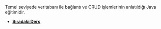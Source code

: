 Temel seviyede veritabanı ile bağlantı ve CRUD işlemlerinin anlatıldığı Java eğitimidir.

* [**Sıradaki Ders**](https://github.com/yildirim-murat/JavaTutorial/tree/ikinciDers)
